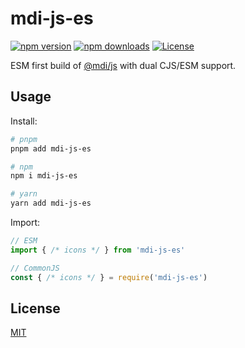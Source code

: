 # mdi-js-es

[![npm version][npm-version-src]][npm-version-href]
[![npm downloads][npm-downloads-src]][npm-downloads-href]
[![License][license-src]][license-href]

ESM first build of [@mdi/js](https://www.npmjs.com/package/@mdi/js) with dual CJS/ESM support.

## Usage

Install:

```sh
# pnpm
pnpm add mdi-js-es

# npm
npm i mdi-js-es

# yarn
yarn add mdi-js-es
```

Import:

```js
// ESM
import { /* icons */ } from 'mdi-js-es'

// CommonJS
const { /* icons */ } = require('mdi-js-es')
```

## License

[MIT](./LICENSE)

<!-- Badges -->

[npm-version-src]: https://img.shields.io/npm/v/mdi-js-es?style=flat&colorA=18181B&colorB=F0DB4F
[npm-version-href]: https://npmjs.com/package/mdi-js-es
[npm-downloads-src]: https://img.shields.io/npm/dm/mdi-js-es?style=flat&colorA=18181B&colorB=F0DB4F
[npm-downloads-href]: https://npmjs.com/package/mdi-js-es
[license-src]: https://img.shields.io/github/license/userquin/mdi-js-es.svg?style=flat&colorA=18181B&colorB=F0DB4F
[license-href]: https://github.com/userquin/mdi-js-es/blob/main/LICENSE

